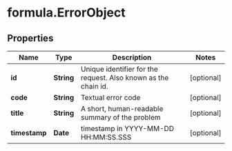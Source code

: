 # formula.ErrorObject

## Properties

Name | Type | Description | Notes
------------ | ------------- | ------------- | -------------
**id** | **String** | Unique identifier for the request. Also known as the chain id. | [optional] 
**code** | **String** | Textual error code | [optional] 
**title** | **String** | A short, human-readable summary of the problem | [optional] 
**timestamp** | **Date** | timestamp in YYYY-MM-DD HH:MM:SS.SSS | [optional] 


